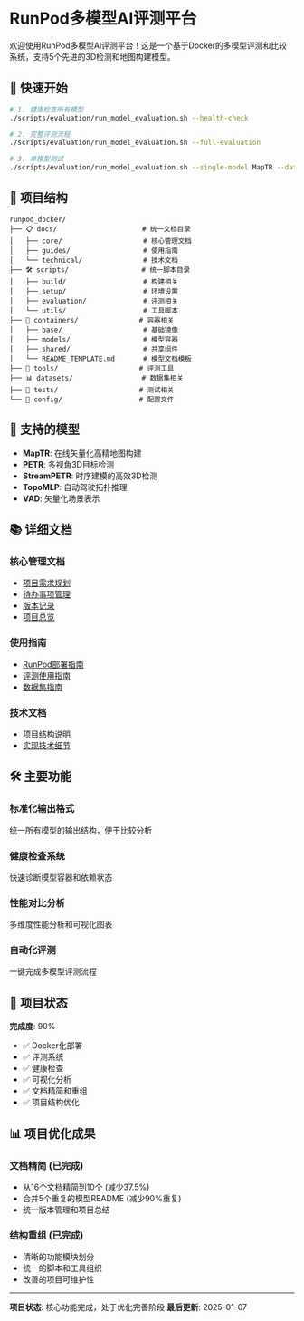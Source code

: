 # RunPod多模型AI评测平台

欢迎使用RunPod多模型AI评测平台！这是一个基于Docker的多模型评测和比较系统，支持5个先进的3D检测和地图构建模型。

## 🚀 快速开始

```bash
# 1. 健康检查所有模型
./scripts/evaluation/run_model_evaluation.sh --health-check

# 2. 完整评测流程
./scripts/evaluation/run_model_evaluation.sh --full-evaluation

# 3. 单模型测试
./scripts/evaluation/run_model_evaluation.sh --single-model MapTR --data-path /data/sample.txt
```

## 📁 项目结构

```
runpod_docker/
├── 📋 docs/                     # 统一文档目录
│   ├── core/                    # 核心管理文档
│   ├── guides/                  # 使用指南
│   └── technical/               # 技术文档
├── 🛠️ scripts/                  # 统一脚本目录
│   ├── build/                   # 构建相关
│   ├── setup/                   # 环境设置
│   ├── evaluation/              # 评测相关
│   └── utils/                   # 工具脚本
├── 🐳 containers/               # 容器相关
│   ├── base/                    # 基础镜像
│   ├── models/                  # 模型容器
│   ├── shared/                  # 共享组件
│   └── README_TEMPLATE.md       # 模型文档模板
├── 🔧 tools/                    # 评测工具
├── 📊 datasets/                 # 数据集相关
├── 🧪 tests/                    # 测试相关
└── 📝 config/                   # 配置文件
```

## 🎯 支持的模型

- **MapTR**: 在线矢量化高精地图构建
- **PETR**: 多视角3D目标检测
- **StreamPETR**: 时序建模的高效3D检测
- **TopoMLP**: 自动驾驶拓扑推理
- **VAD**: 矢量化场景表示

## 📚 详细文档

### 核心管理文档
- [项目需求规划](docs/core/initiative.md)
- [待办事项管理](docs/core/todo.md)
- [版本记录](docs/core/version.md)
- [项目总览](docs/core/CLAUDE.md)

### 使用指南
- [RunPod部署指南](docs/guides/RUNPOD_SETUP_GUIDE.md)
- [评测使用指南](docs/guides/evaluation_guide.md)
- [数据集指南](docs/guides/dataset_guide.md)

### 技术文档
- [项目结构说明](docs/technical/PROJECT_STRUCTURE.md)
- [实现技术细节](docs/technical/IMPLEMENTATION_DETAILS.md)

## 🛠️ 主要功能

### 标准化输出格式
统一所有模型的输出结构，便于比较分析

### 健康检查系统
快速诊断模型容器和依赖状态

### 性能对比分析
多维度性能分析和可视化图表

### 自动化评测
一键完成多模型评测流程

## 🔧 项目状态

**完成度**: 90%
- ✅ Docker化部署
- ✅ 评测系统
- ✅ 健康检查
- ✅ 可视化分析
- ✅ 文档精简和重组
- ✅ 项目结构优化

## 📊 项目优化成果

### 文档精简 (已完成)
- 从16个文档精简到10个 (减少37.5%)
- 合并5个重复的模型README (减少90%重复)
- 统一版本管理和项目总结

### 结构重组 (已完成)
- 清晰的功能模块划分
- 统一的脚本和工具组织
- 改善的项目可维护性

---

**项目状态**: 核心功能完成，处于优化完善阶段
**最后更新**: 2025-01-07